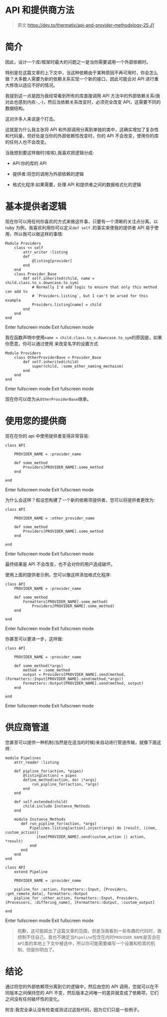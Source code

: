 # API 和提供商方法

> 原文:[https://dev.to/thermatix/api-and-provider-methodology-25 J1](https://dev.to/thermatix/api-and-provider-methodology--25j1)

# 简介

因此，设计一个库/框架时最大的问题之一是当你需要调用一个外部依赖时。

特别是在这篇文章的上下文中，当这种依赖由于某种原因不再可用时，你会怎么做？大多数人需要为新的依赖关系实现一个新的接口，因此可能会对 API 进行重大修改以适应不好的情况。

我提到这一点是因为我经常看到所有的库直接调用 API 方法中的外部依赖关系(我对此也感到内疚-_-)，然后当依赖关系改变时，必须完全改变 API，这需要不同的数据结构。

这对许多人来说是个打击。

这就是为什么我主张将 API 和外部调用分离到单独的类中，这确实增加了复杂性和代码量，但好处是当你的外部依赖性改变时，你的 API 不会改变，使用你的库的任何人也不会改变。

当我想到要这样做时(咳咳),我喜欢把逻辑分成:

*   API:你的库的 API

*   提供者:将您的调用为外部依赖的逻辑

*   格式化程序:如果需要，处理 API 和提供者之间的数据格式化的逻辑

# 基本提供者逻辑

现在你可以用任何你喜欢的方式来做这件事，只要有一个清晰的关注点分离。以 ruby 为例，我喜欢利用你可以定义`def self.`的事实来使我的提供者 API 易于使用，所以我可以做这样的事情:

```
Module Providers
    class << self
        attr_writer :listing
        def 
            @listing[provider]       
        end
    end
    class Provider_Base
        def self.inherited(child, name = child.class.to_s.downcase.to_sym)
            # Normally I'd add logic to ensure that only this method can add to
            # `Providers.listing`, but I can't be arsed for this example
            Providers.listing[name] = child
        end
    end
end 
```

Enter fullscreen mode Exit fullscreen mode

我在函数声明中使用`name = child.class.to_s.downcase.to_sym`的原因是，如果你愿意，你可以通过使用
来改变名字的设置方式

```
Module Providers
    class OtherProviderBase < Provider_Base
        def self.inherited(child)
            super(child, :some_other_naming_mechaism)
        end
    end
end 
```

Enter fullscreen mode Exit fullscreen mode

现在你可以改为从`OtherProviderBase`继承。

# 使用您的提供商

现在在你的 api 中使用提供者变得非常容易:

```
class API

    PROVIDER_NAME = :provider_name

    def some_method
        Providers[PROVIDER_NAME].some_method
    end

end 
```

Enter fullscreen mode Exit fullscreen mode

为什么会这样？假设您构建了一个新的依赖项提供者，您可以将提供者更改为:

```
class API

    PROVIDER_NAME = :other_provider_name

    def some_method
        Providers[PROVIDER_NAME].some_method
    end

end 
```

Enter fullscreen mode Exit fullscreen mode

最终结果是 API 不会改变，也不会对你的用户造成破坏。

使用上面的提供者示例，您可以像这样添加格式化程序:

```
class API
    PROVIDER_NAME = :provider_name

    def some_method
        Formatters[PROVIDER_NAME].some_method(
            Providers[PROVIDER_NAME].some_method)
    end

end 
```

Enter fullscreen mode Exit fullscreen mode

你甚至可以更进一步，这样做:

```
class API

    PROVIDER_NAME = :provider_name

    def some_method(*args)
        method = :some_method
        output = Providers[PROVIDER_NAME].send(method, (Formatters::Input[PROVIDER_NAME].send(method,*args))
        Formatters::Output[PROVIDER_NAME].send(method, output)
    end

end 
```

Enter fullscreen mode Exit fullscreen mode

# 供应商管道

您甚至可以提供一种机制(当然是在适当的时候)来自动进行管道传输，就像下面这样:

```
module Pipelines
    attr_reader :listing

    def pipline_for(action, *pipes)
        @listing[action] = pipes
        define_method(action, do) |*args|
            run_pipline_for(action, *args)
        end
    end

    def self.extended(child)
        child.include Instance_Methods
    end

    module Instance_Methods
       def run_pipline_for(action, *args)
           Pipelines.listing[action].inject(args) do |result, (item, custom_action)|
              item[PROVIDER_NAME].send(custom_action || action, *result)
           end
       end
    end
end

class API
    extend Pipeline

    PROVIDER_NAME = :provider_name

    pipline_for :action, Formatters::Input, [Providers, :get_remote_data], Formatters::Output
    pipline_for :other_action, Formatters::Input, Providers, [Processors, :differing_name], [Formatters::Output, :custom_output]

end 
```

Enter fullscreen mode Exit fullscreen mode

> 抱歉，这可能超出了这篇文章的范围，但是当我看到一些有趣的代码时，我控制不住自己。我也不确定当`Pipeline`包含在内时`PROVIDER_NAME`是否会在`API`类的本地上下文中被选中，所以你可能需要编写一个设置和检索的机制，但是你明白了。

# 结论

通过将您的外部依赖项分离到它的逻辑中，然后由您的 API 调用，您就可以在不同版本之间保持您的 API 不变，然后版本之间唯一的差异就变成了依赖项，它们之间没有任何破坏性的变化。

附言:我完全承认没有检查或测试过这些代码，因为它们只是一些例子。